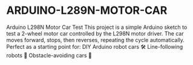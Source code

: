 # ARDUINO-L289N-MOTOR-CAR
Arduino L298N Motor Car Test  This project is a simple Arduino sketch to test a 2-wheel motor car controlled by the L298N motor driver. The car moves forward, stops, then reverses, repeating the cycle automatically.  Perfect as a starting point for:  DIY Arduino robot cars 🛠  Line-following robots 🚦  Obstacle-avoiding cars 🤖
